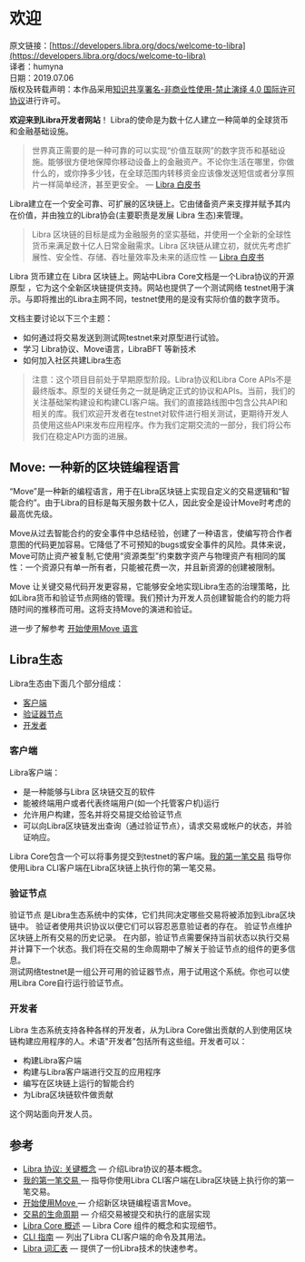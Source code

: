 # 欢迎

原文链接：[https://developers.libra.org/docs/welcome-to-libra](https://developers.libra.org/docs/welcome-to-libra)<br />译者：humyna<br />日期：2019.07.06<br />版权及转载声明：本作品采用[知识共享署名-非商业性使用-禁止演绎 4.0 国际许可协议](https://creativecommons.org/licenses/by-nc-nd/4.0/)进行许可。

**欢迎来到Libra开发者网站**！ Libra的使命是为数十亿人建立一种简单的全球货币和金融基础设施。

> 世界真正需要的是一种可靠的可以实现“价值互联网”的数字货币和基础设施。能够很方便地保障你移动设备上的金融资产。不论你生活在哪里，你做什么的，或你挣多少钱，在全球范围内转移资金应该像发送短信或者分享照片一样简单经济，甚至更安全。 — [Libra 白皮书](https://libra.org/zh-CN/white-paper/)


Libra建立在一个安全可靠、可扩展的区块链上。它由储备资产来支撑并赋予其内在价值，并由独立的Libra协会(主要职责是发展 Libra 生态)来管理。

> Libra 区块链的目标是成为金融服务的坚实基础，并使用一个全新的全球性货币来满足数十亿人日常金融需求。Libra 区块链从建立初，就优先考虑扩展性、安全性、存储、吞吐量效率及未来的适应性 — [Libra 白皮书](https://libra.org/zh-CN/white-paper/)


Libra 货币建立在 Libra 区块链上。网站中Libra Core文档是一个Libra协议的开源原型 ，它为这个全新区块链提供支持。网站也提供了一个测试网络 testnet用于演示。与即将推出的Libra主网不同，testnet使用的是没有实际价值的数字货币。

文档主要讨论以下三个主题：

- 如何通过将交易发送到测试网testnet来对原型进行试验。
- 学习 Libra协议、Move语言，LibraBFT 等新技术
- 如何加入社区共建Libra生态

> 注意：这个项目目前处于早期原型阶段。Libra协议和Libra Core APIs不是最终版本。原型的关键任务之一就是确定正式的协议和APIs。当前，我们的关注基础架构建设和构建CLI客户端。我们的直接路线图中包含公共API和相关的库。我们欢迎开发者在testnet对软件进行相关测试，更期待开发人员使用这些API来发布应用程序。作为我们定期交流的一部分，我们将公布我们在稳定API方面的进展。

## Move: 一种新的区块链编程语言

“Move”是一种新的编程语言，用于在Libra区块链上实现自定义的交易逻辑和“智能合约”。由于Libra的目标是每天服务数十亿人，因此安全是设计Move时考虑的最高优先级。

Move从过去智能合约的安全事件中总结经验，创建了一种语言，使编写符合作者意图的代码更加容易。它降低了不可预知的bugs或安全事件的风险。具体来说，Move可防止资产被复制,它使用“资源类型”约束数字资产与物理资产有相同的属性：一个资源只有单一所有者，只能被花费一次，并且新资源的创建被限制。

Move 让关键交易代码开发更容易，它能够安全地实现Libra生态的治理策略，比如Libra货币和验证节点网络的管理。我们预计为开发人员创建智能合约的能力将随时间的推移而可用。这将支持Move的演进和验证。

进一步了解参考 [开始使用Move 语言](https://github.com/humyna/libra-blockchain-docs-zh/blob/master/libra-developer-docs/2-2-Move%E6%A6%82%E8%BF%B0.md)

## Libra生态

Libra生态由下面几个部分组成：

- [客户端](#MZZnd)
- [验证器节点](#xX1Mb)
- [开发者](#lfq2I)

### 客户端

Libra客户端：

- 是一种能够与Libra 区块链交互的软件
- 能被终端用户或者代表终端用户(如一个托管客户机)运行
- 允许用户构建，签名并将交易提交给验证节点
- 可以向Libra区块链发出查询（通过验证节点），请求交易或帐户的状态，并验证响应。

Libra Core包含一个可以将事务提交到testnet的客户端。[我的第一笔交易](https://github.com/humyna/libra-blockchain-docs-zh/blob/master/libra-developer-docs/2-1-%E6%88%91%E7%9A%84%E7%AC%AC%E4%B8%80%E7%AC%94%E4%BA%A4%E6%98%93.md) 指导你使用Libra CLI客户端在Libra区块链上执行你的第一笔交易。

### 

### 验证节点

验证节点 是Libra生态系统中的实体，它们共同决定哪些交易将被添加到Libra区块链中。 验证者使用共识协议以便它们可以容忍恶意验证者的存在。 验证节点维护区块链上所有交易的历史记录。 在内部，验证节点需要保持当前状态以执行交易并计算下一个状态。我们将在交易的生命周期中了解关于验证节点的组件的更多信息。<br />测试网络testnet是一组公开可用的验证器节点，用于试用这个系统。你也可以使用Libra Core自行运行验证节点。

### 开发者
Libra 生态系统支持各种各样的开发者，从为Libra Core做出贡献的人到使用区块链构建应用程序的人。术语"开发者"包括所有这些组。开发者可以：

- 构建Libra客户端
- 构建与Libra客户端进行交互的应用程序
- 编写在区块链上运行的智能合约
- 为Libra区块链软件做贡献

这个网站面向开发人员。

## 参考

- [Libra 协议: 关键概念](https://github.com/humyna/libra-blockchain-docs-zh/blob/master/libra-developer-docs/1-2-Libra%E5%8D%8F%E8%AE%AE%EF%BC%9A%E9%87%8D%E8%A6%81%E6%A6%82%E5%BF%B5.md) — 介绍Libra协议的基本概念。
- [我的第一笔交易 ](https://github.com/humyna/libra-blockchain-docs-zh/blob/master/libra-developer-docs/2-1-%E6%88%91%E7%9A%84%E7%AC%AC%E4%B8%80%E7%AC%94%E4%BA%A4%E6%98%93.md)— 指导你使用Libra CLI客户端在Libra区块链上执行你的第一笔交易。
- [开始使用Move ](https://github.com/humyna/libra-blockchain-docs-zh/blob/master/libra-developer-docs/2-2-Move%E6%A6%82%E8%BF%B0.md)— 介绍新区块链编程语言Move。
- [交易的生命周期](https://github.com/humyna/libra-blockchain-docs-zh/blob/master/libra-developer-docs/1-3-%E4%BA%A4%E6%98%93%E7%9A%84%E7%94%9F%E5%91%BD%E5%91%A8%E6%9C%9F.md) — 介绍交易被提交和执行的底层实现
- [Libra Core 概述](https://github.com/humyna/libra-blockchain-docs-zh/blob/master/libra-developer-docs/4-1-Libra-Core%E6%A6%82%E8%BF%B0.md) — Libra Core 组件的概念和实现细节。
- [CLI 指南](https://github.com/humyna/libra-blockchain-docs-zh/blob/master/libra-developer-docs/5-1-Libra%E5%91%BD%E4%BB%A4%E8%A1%8C%E5%B7%A5%E5%85%B7.md) — 列出了Libra CLI客户端的命令及其用法。
- [Libra 词汇表](https://github.com/humyna/libra-blockchain-docs-zh/blob/master/libra-developer-docs/5-2-词汇表.md) — 提供了一份Libra技术的快速参考。



